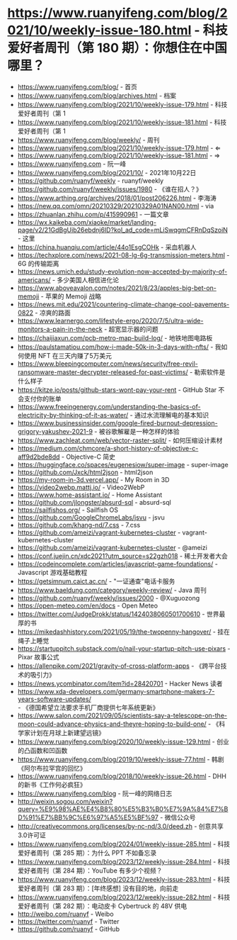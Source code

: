 # https://www.ruanyifeng.com/blog/2021/10/weekly-issue-180.html - 科技爱好者周刊（第 180 期）：你想住在中国哪里？

- https://www.ruanyifeng.com/blog/ - 首页
- https://www.ruanyifeng.com/blog/archives.html - 档案
- https://www.ruanyifeng.com/blog/2021/10/weekly-issue-179.html - 科技爱好者周刊（第 1
- https://www.ruanyifeng.com/blog/2021/10/weekly-issue-181.html - 科技爱好者周刊（第 1
- https://www.ruanyifeng.com/blog/weekly/ - 周刊
- https://www.ruanyifeng.com/blog/2021/10/weekly-issue-179.html - ⇐
- https://www.ruanyifeng.com/blog/2021/10/weekly-issue-181.html - ⇒
- https://www.ruanyifeng.com - 阮一峰
- https://www.ruanyifeng.com/blog/2021/10/ - 2021年10月22日
- https://github.com/ruanyf/weekly - ruanyf/weekly
- https://github.com/ruanyf/weekly/issues/1980 - 《谁在招人？》
- https://www.arthing.org/archives/2018/01/post206226.html - 李海涛
- https://new.qq.com/omn/20210329/20210329A01NAN00.html - via
- https://zhuanlan.zhihu.com/p/415990961 - 一篇文章
- https://wx.kaikeba.com/xiaoke/market/landing-page/v2/21GdBgUib26ebdnj6ID?kol_ad_code=mLiSwqgmCFRnDqSzoiN - 这里
- https://china.huanqiu.com/article/44o1EsgCOHk - 采血机器人
- https://techxplore.com/news/2021-08-lg-6g-transmission-meters.html - 6G 的传输距离
- https://news.umich.edu/study-evolution-now-accepted-by-majority-of-americans/ - 多少美国人相信进化论
- https://www.aboveavalon.com/notes/2021/8/23/apples-big-bet-on-memoji - 苹果的 Memoji 战略
- https://news.mit.edu/2021/countering-climate-change-cool-pavements-0822 - 凉爽的路面
- https://www.learnergo.com/lifestyle-ergo/2020/7/5/ultra-wide-monitors-a-pain-in-the-neck - 超宽显示器的问题
- https://chaijiaxun.com/pcb-metro-map-build-log/ - 地铁地图电路板
- https://paulstamatiou.com/how-i-made-50k-in-3-days-with-nfts/ - 我如何使用 NFT 在三天内赚了5万美元
- https://www.bleepingcomputer.com/news/security/free-revil-ransomware-master-decrypter-released-for-past-victims/ - 勒索软件是什么样子
- https://kitze.io/posts/github-stars-wont-pay-your-rent - GitHub Star 不会支付你的账单
- https://www.freeingenergy.com/understanding-the-basics-of-electricity-by-thinking-of-it-as-water/ - 通过水流理解电的基本知识
- https://www.businessinsider.com/google-fired-burnout-depression-grigory-yakushev-2021-9 - 被谷歌解雇是一种怎样的体验
- https://www.zachleat.com/web/vector-raster-split/ - 如何压缩设计素材
- https://medium.com/chmcore/a-short-history-of-objective-c-aff9d2bde8dd - Objective-C 简史
- https://huggingface.co/spaces/eugenesiow/super-image - super-image
- https://github.com/Jxck/html2json - html2json
- https://my-room-in-3d.vercel.app/ - My Room in 3D
- https://video2webp.mattj.io/ - Video2WebP
- https://www.home-assistant.io/ - Home Assistant
- https://github.com/jlongster/absurd-sql - absurd-sql
- https://sailfishos.org/ - Sailfish OS
- https://github.com/GoogleChromeLabs/jsvu - jsvu
- https://github.com/khang-nd/7.css - 7.css
- https://github.com/ameizi/vagrant-kubernetes-cluster - vagrant-kubernetes-cluster
- https://github.com/ameizi/vagrant-kubernetes-cluster - @ameizi
- https://conf.juejin.cn/xdc2021?utm_source=s22gzh018 - 稀土开发者大会
- https://codeincomplete.com/articles/javascript-game-foundations/ - Javascript 游戏基础教程
- https://getsimnum.caict.ac.cn/ - "一证通查"电话卡服务
- https://www.baeldung.com/category/weekly-review/ - Java 周刊
- https://github.com/ruanyf/weekly/issues/2000 - @Xuguozong
- https://open-meteo.com/en/docs - Open Meteo
- https://twitter.com/JudgeDrokk/status/1424038060501700610 - 世界最厚的书
- https://mikedashhistory.com/2021/05/19/the-twopenny-hangover/ - 挂在绳子上睡觉
- https://startuppitch.substack.com/p/nail-your-startup-pitch-use-pixars - Pixar 故事公式
- https://allenpike.com/2021/gravity-of-cross-platform-apps - 《跨平台技术的吸引力》
- https://news.ycombinator.com/item?id=28420701 - Hacker News 读者
- https://www.xda-developers.com/germany-smartphone-makers-7-years-software-updates/ - 《德国希望立法要求手机厂商提供七年系统更新》
- https://www.salon.com/2021/09/05/scientists-say-a-telescope-on-the-moon-could-advance-physics-and-theyre-hoping-to-build-one/ - 《科学家计划在月球上新建望远镜》
- https://www.ruanyifeng.com/blog/2020/10/weekly-issue-129.html - 创业的凸函数和凹函数
- https://www.ruanyifeng.com/blog/2019/10/weekly-issue-77.html - 韩剧《阿尔布拉罕宫的回忆》
- https://www.ruanyifeng.com/blog/2018/10/weekly-issue-26.html - DHH 的新书《工作何必疯狂》
- https://www.ruanyifeng.com/blog - 阮一峰的网络日志
- http://weixin.sogou.com/weixin?query=%E9%98%AE%E4%B8%80%E5%B3%B0%E7%9A%84%E7%BD%91%E7%BB%9C%E6%97%A5%E5%BF%97 - 微信公众号
- http://creativecommons.org/licenses/by-nc-nd/3.0/deed.zh - 创意共享3.0许可证
- https://www.ruanyifeng.com/blog/2024/01/weekly-issue-285.html - 科技爱好者周刊（第 285 期）：为什么 PPT 不如备忘录
- https://www.ruanyifeng.com/blog/2023/12/weekly-issue-284.html - 科技爱好者周刊（第 284 期）：YouTube 有多少个视频？
- https://www.ruanyifeng.com/blog/2023/12/weekly-issue-283.html - 科技爱好者周刊（第 283 期）：[年终感想] 没有目的地，向前走
- https://www.ruanyifeng.com/blog/2023/12/weekly-issue-282.html - 科技爱好者周刊（第 282 期）：电动皮卡 Cybertruck 的 48V 供电
- http://weibo.com/ruanyf - Weibo
- https://twitter.com/ruanyf - Twitter
- https://github.com/ruanyf - GitHub